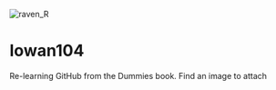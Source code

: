 ![raven_R](https://github.com/user-attachments/assets/10111aa5-a5e5-47c0-9287-507744d6525a)

# Iowan104
Re-learning GitHub from the Dummies book.
Find an image to attach
